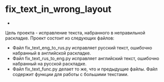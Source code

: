 # fix_text_in_wrong_layout
*
Цель проекта - исправление текста, набранного в неправильной раскладке.
Проект состоит из следующих файлов:
* Файл fix_text_eng_to_rus.py исправляет русский текст, ошибочно набранный в английской раскладке.
* Файл fix_text_rus_to_eng.py исправляет английский текст, ошибочно набранный на русской раскладке.
* Файл fix_text_func.py делает то же, что и предыдущие файлы. Файл содержит функции для работы с большими текстами. 
